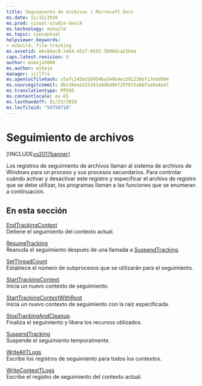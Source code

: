 ```yaml
---
title: Seguimiento de archivos | Microsoft Docs
ms.date: 11/15/2016
ms.prod: visual-studio-dev14
ms.technology: msbuild
ms.topic: conceptual
helpviewer_keywords:
- msbuild, file tracking
ms.assetid: e6c66ac0-3464-451f-9192-3b98dca21b4a
caps.latest.revision: 9
author: mikejo5000
ms.author: mikejo
manager: jillfra
ms.openlocfilehash: c5afc245bd16954ba348b4ec581238bf17e5d994
ms.sourcegitcommit: 8b538eea125241e9d6d8b7297b72a66faa9a4a47
ms.translationtype: MTE95
ms.contentlocale: es-ES
ms.lasthandoff: 01/23/2019
ms.locfileid: "54758718"
---
```

# <a name="file-tracking"></a>Seguimiento de archivos
[!INCLUDE[vs2017banner](../includes/vs2017banner.md)]

  
Los registros de seguimiento de archivos llaman al sistema de archivos de Windows para un proceso y sus procesos secundarios. Para controlar cuándo activar y desactivar este registro y especificar el archivo de registro que se debe utilizar, los programas llaman a las funciones que se enumeran a continuación.  
  
## <a name="in-this-section"></a>En esta sección  
 [EndTrackingContext](../msbuild/endtrackingcontext.md)  
 Detiene el seguimiento del contexto actual.  
  
 [ResumeTracking](../msbuild/resumetracking.md)  
 Reanuda el seguimiento después de una llamada a [SuspendTracking](../msbuild/suspendtracking.md).  
  
 [SetThreadCount](../msbuild/setthreadcount.md)  
 Establece el número de subprocesos que se utilizarán para el seguimiento.  
  
 [StartTrackingContext](../msbuild/starttrackingcontext.md)  
 Inicia un nuevo contexto de seguimiento.  
  
 [StartTrackingContextWithRoot](../msbuild/starttrackingcontextwithroot.md)  
 Inicia un nuevo contexto de seguimiento con la raíz especificada.  
  
 [StopTrackingAndCleanup](../msbuild/stoptrackingandcleanup.md)  
 Finaliza el seguimiento y libera los recursos utilizados.  
  
 [SuspendTracking](../msbuild/suspendtracking.md)  
 Suspende el seguimiento temporalmente.  
  
 [WriteAllTLogs](../msbuild/writealltlogs.md)  
 Escribe los registros de seguimiento para todos los contextos.  
  
 [WriteContextTLogs](../msbuild/writecontexttlogs.md)  
 Escribe el registro de seguimiento del contexto actual.

